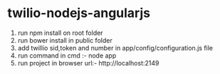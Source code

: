 # twilio-nodejs-angularjs

1. run npm install on root folder
2. run bower install in public folder
3. add twillio sid,token and number in app/config/configuration.js file
4. run command in cmd :- node app
5. run project in browser url:- http://localhost:2149 
